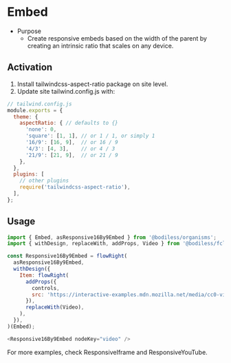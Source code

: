 # Embed

- Purpose
  - Create responsive embeds based on the width of the parent by creating an intrinsic ratio that scales on any device.

## Activation

1. Install tailwindcss-aspect-ratio package on site level.
1. Update site tailwind.config.js with:

```js
// tailwind.config.js
module.exports = {
  theme: {
    aspectRatio: { // defaults to {}
      'none': 0,
      'square': [1, 1], // or 1 / 1, or simply 1
      '16/9': [16, 9],  // or 16 / 9
      '4/3': [4, 3],    // or 4 / 3
      '21/9': [21, 9],  // or 21 / 9
    },
  },
  plugins: [
    // other plugins
    require('tailwindcss-aspect-ratio'),
  ],
};
```

## Usage

```js
import { Embed, asResponsive16By9Embed } from '@bodiless/organisms';
import { withDesign, replaceWith, addProps, Video } from '@bodiless/fclasses';

const Responsive16By9Embed = flowRight(
  asResponsive16By9Embed,
  withDesign({
    Item: flowRight(
      addProps({
        controls,
        src: 'https://interactive-examples.mdn.mozilla.net/media/cc0-videos/flower.webm',
      }),
      replaceWith(Video),
    ),
  }),
)(Embed);

<Responsive16By9Embed nodeKey="video" />
```

For more examples, check ResponsiveIframe and ResponsiveYouTube.
